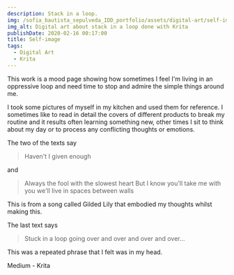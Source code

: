 ```yaml
---
description: Stack in a loop.
img: /sofia_bautista_sepulveda_IDD_portfolio/assets/digital-art/self-image.png
img_alt: Digital art about stack in a loop done with Krita
publishDate: 2020-02-16 00:17:00
title: Self-image
tags:
  - Digital Art
  - Krita
---
```


This work is a mood page showing how sometimes I feel I'm living in an oppressive
loop and need time to stop and admire the simple things around me.

I took some pictures of myself in my kitchen and used them for reference.
I sometimes like to read in detail the covers of different products to break my
routine and it results often learning something new, other times I sit to think
about my day or to process any conflicting thoughts or emotions.

The two of the texts say

> Haven't I given enough

and

> Always the fool with the slowest heart But I know you'll take me with you
> we'll live in spaces between walls

This is from a song called Gilded Lily that embodied my thoughts whilst making
this.

The last text says

> Stuck in a loop going over and over and over and over…

This was a repeated phrase that I felt was in my head.

Medium - Krita
